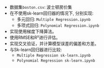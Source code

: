 * 数据集`boston.csv`: 波士顿房价集
* 在不使用sk-learn回归器的情况下, 分别实现:
  * 多元回归: `Multiple Regression.ipynb`
  * 多项式回归: `Polynomial Regression.ipynb`
* 实现使用梯度下降算法。
* 使用RMSE和R²进行评估。
* 实现交叉验证，并计算模型误差的偏差和方差。
* 与Sk-learn回归器进行比较: 
  * `Multiple Regression sk-learn.ipynb`
  * `Polynomial Regression sk-learn.ipynb`
